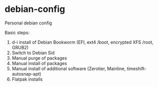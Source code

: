 # debian-config
Personal debian config

Basic steps:

1) d-i install of Debian Bookworm (EFI, ext4 /boot, encrypted XFS /root, GRUB2)
2) Switch to Debian Sid
3) Manual purge of packages
4) Manual install of packages
5) Manual install of additional software (Zerotier, Mainline, timeshift-autosnap-apt)
6) Flatpak installs
